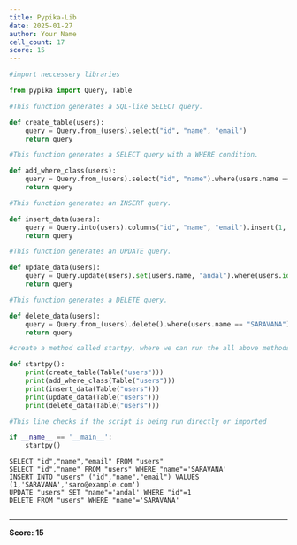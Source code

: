 ```yaml
---
title: Pypika-Lib
date: 2025-01-27
author: Your Name
cell_count: 17
score: 15
---
```


```python
#import neccessery libraries
```


```python
from pypika import Query, Table
```


```python
#This function generates a SQL-like SELECT query.
```


```python
def create_table(users):
    query = Query.from_(users).select("id", "name", "email")
    return query
```


```python
#This function generates a SELECT query with a WHERE condition.
```


```python
def add_where_class(users):
    query = Query.from_(users).select("id", "name").where(users.name == "SARAVANA")
    return query
```


```python
#This function generates an INSERT query.
```


```python
def insert_data(users):
    query = Query.into(users).columns("id", "name", "email").insert(1, "SARAVANA", "saro@example.com")
    return query
```


```python
#This function generates an UPDATE query.
```


```python
def update_data(users):
    query = Query.update(users).set(users.name, "andal").where(users.id == 1)
    return query
```


```python
#This function generates a DELETE query.
```


```python
def delete_data(users):
    query = Query.from_(users).delete().where(users.name == "SARAVANA")
    return query
```


```python
#create a method called startpy, where we can run the all above methods
```


```python
def startpy():
    print(create_table(Table("users")))
    print(add_where_class(Table("users")))
    print(insert_data(Table("users")))
    print(update_data(Table("users")))
    print(delete_data(Table("users")))
```


```python
#This line checks if the script is being run directly or imported
```


```python
if __name__ == '__main__':
    startpy()
```

    SELECT "id","name","email" FROM "users"
    SELECT "id","name" FROM "users" WHERE "name"='SARAVANA'
    INSERT INTO "users" ("id","name","email") VALUES (1,'SARAVANA','saro@example.com')
    UPDATE "users" SET "name"='andal' WHERE "id"=1
    DELETE FROM "users" WHERE "name"='SARAVANA'



```python

```


---
**Score: 15**
